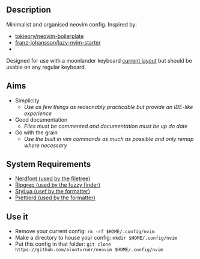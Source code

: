## Description

Minimalist and organised neovim config. Inspired by:

-   [tokieory/neovim-boilerplate](https://github.com/tokiory/neovim-boilerplate)
-   [franz-johansson/lazy-nvim-starter](https://github.com/frans-johansson/lazy-nvim-starter)
-

Designed for use with a moonlander keyboard [current layout](https://configure.zsa.io/moonlander/layouts/d7lan/latest/0) but should be usable on any regular keyboard.

## Aims

-   Simplicity
    -   _Use as few things as reasonably practicable but provide an IDE-like experience_
-   Good documentation
    -   _Files must be commented and documentation must be up do date_
-   Go with the grain
    -   _Use the built in vim commands as much as possible and only remap where necessary_

## System Requirements

-   [Nerdfont (used by the filetree)](https://webinstall.dev/nerdfont/)
-   [Ripgrep (used by the fuzzy finder)](https://github.com/BurntSushi/ripgrep)
-   [StyLua (usef by the formatter)](https://github.com/JohnnyMorganz/StyLua)
-   [Prettierd (used by the formatter)](https://github.com/fsouza/prettierd)

## Use it

-   Remove your current config: `rm -rf $HOME/.config/nvim`
-   Make a directory to house your config: `mkdir $HOME/.config/nvim`
-   Put this config in that folder: `git clone https://github.com/alunturner/neovim $HOME/.config/nvim`
